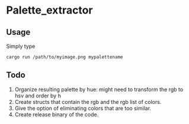 # Palette_extractor

## Usage
Simply type
```
cargo run /path/to/myimage.png mypalettename
```

## Todo
1. Organize resulting palette by hue: might need to transform the rgb to hsv
and order by h
2. Create structs that contain the rgb and the rgb list of colors.
3. Give the option of eliminating colors that are too similar.
4. Create release binary of the code.